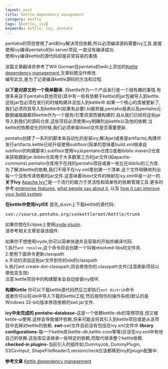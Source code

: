 ```yaml
---
layout: post
title: Kettle dependency management
category: kettle
tags: [kettle, ivy]
keywords: kettle, ivy, pentaho
---
```


<p>pentaho的项目使用了ant和ivy解决项目依赖,所以必须编译源码需要ivy工具.直接使用ivy编译pentaho的bi server项目,一直没有编译成功.<br />
使用ivy编译kettle的源代码却是非常容易的事情.</p>

<p>该篇文章翻译并参考了Will Gorman在pentaho的wiki上添加的<a href="http://wiki.pentaho.com/display/EAI/Kettle+dependency+management" target="_blank">Kettle dependency management</a>,文章标题没作修改.<br />
编写此文,是为了记录编译kettle源码的方法和过程.</p>

<p><strong>以下是对原文的一个简单翻译.</strong>
将kettle作为一个产品发行是一个很有趣的事情.有很多来自于pentaho其他项目(其中有一些有依赖于kettle)的jar包被导入到kettle.这些jar包必须在发行的时候构建并且加入到kettle中.如果一个核心的库被更新了,我们必须将其导入到kettle中(如果有必要).bi服务器,pentaho报表以及pentaho元数据编辑器都将kettle作为一个服务/引擎资源而被构建的.自从我们已经将这些jar导入到我们的源码仓库,这些项目必须使用ivy明确列出kettle以及他的依赖.当kettle的依赖变化的时候,我们必须审查libext文件是否需要更新.</p>

<p>pentaho创建了一系列的脚本来自动化的安装ivy,解决jar(或者是artifacts),构建并发行artifacts.kettle已经升级使用subfloor(简单的意味着build.xml继承自subfloor的构建脚本).subfloor使用ivy从pentaho仓库()或者ibiblio maven2仓库来获取跟新jar.ibiblio仓库用于大多数第三方的jar文件(如apache-commons).pentaho仓库用于在线的pentaho项目或者一些比在ibiblio的三方库.为了解决kettle的依赖,我们不得不在ivy.xml里创建一个清单.这个文件明确地列出每一个没有传递依赖的jar文件.这意味着libext文件的映射在ivy.xml中是一对一的.
<!--more-->
<strong>关于Ivy</strong>
<a href="http://ant.apache.org/ivy/" target="_blank">Apache Ivy™</a>是一个流行的致力于灵活性和简单性的依赖管理工具.更多的参考:<a href="http://ant.apache.org/ivy/features.html" target="_blank">enterprise features</a>, <a href="http://ant.apache.org/ivy/testimonials.html" target="_blank">what people say about it</a>, 以及 <a href="http://ant.apache.org/ivy/history/latest-milestone/index.html" target="_blank">how it can improve your build system</a></p>

<p><strong>在kettle中使用ivyIDE</strong>
首先,从svn上下载kettle的源代码:
<pre>
svn://source.pentaho.org/svnkettleroot/Kettle/trunk
</pre>
如果你想在Eclipse上使用<a href="http://ant.apache.org/ivy/ivyde/download.cgi" target="_blank">ivyde plugin</a>.<br />
请参考相关文章安装该插件.</p>

<p>如果你不想使用ivyde,你可以简单快速并且容易的开始并编译代码.<br />
1.执行<code>ant resolve</code>,这个命令将会创建一个叫做resolved-libs的文件夹.<br />
2.使用下面命令更新classpath <br />
  a.手动的添加这些jar文件到你的ide的classpath<br />
  b.执行ant create-dot-classpath,将会修改你的.classpath文件(注意刷新项目以使改变生效)<br />
注意:kettle项目中的构建脚本会自动安装ivy插件.</p>

<p><strong>构建Kettle</strong>
你可以下载kettle源代码然后立即执行<code>ant distrib</code>命令<br />
或者你可以在ide中导入下载的kettle工程,然后按照你的操作系统(默认的是Windows 32-bit)版本修改依赖的swt.jar文件.</p>

<p><strong>ivy中未完成的</strong>
<strong>pentaho-database-</strong>这是一个依赖kettle-db的常用项目,但又被kettle-ui使用.这样会导致循环依赖,将来可能会将其引入到kettle项目或是从该项目中去掉对kettle的依赖.
<strong>swt-</strong>swt文件目前没有包括在ivy.xml文件中
<strong>library configurations-</strong>每一个kettle库(kettle-db,kettle-core等等)应该在ivy.xml中有他自己的依赖.这些库应该继承一些特定的依赖,而取代继承整个kettle依赖.
<strong>checked-in plugins-</strong>当前引入的插件如;DummyJob, DummyPlugin, S3CsvInput, ShapeFileReader3,versioncheck应该都移到ivy的plugin配置中.</p>

<p><strong>参考文章</strong>
<a href="http://wiki.pentaho.com/display/EAI/Kettle+dependency+management" target="_blank">Kettle dependency management</a>
</p>
